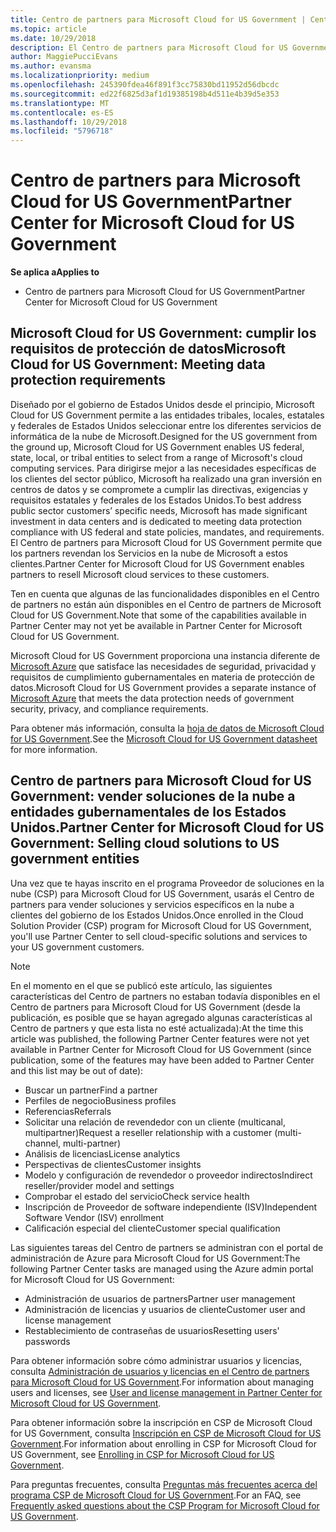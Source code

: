 ```yaml
---
title: Centro de partners para Microsoft Cloud for US Government | Centro de partners para Microsoft Cloud for US Government
ms.topic: article
ms.date: 10/29/2018
description: El Centro de partners para Microsoft Cloud for US Government es el portal empresarial para los partners de Microsoft que quieren ofrecer soluciones en la nube de Microsoft a clientes que trabajan con los organismos gubernamentales en los Estados Unidos.
author: MaggiePucciEvans
ms.author: evansma
ms.localizationpriority: medium
ms.openlocfilehash: 245390fdea46f891f3cc75830bd11952d56dbcdc
ms.sourcegitcommit: ed22f6825d3af1d19385198b4d511e4b39d5e353
ms.translationtype: MT
ms.contentlocale: es-ES
ms.lasthandoff: 10/29/2018
ms.locfileid: "5796718"
---
```

# <a name="partner-center-for-microsoft-cloud-for-us-government"></a><span data-ttu-id="06e9c-103">Centro de partners para Microsoft Cloud for US Government</span><span class="sxs-lookup"><span data-stu-id="06e9c-103">Partner Center for Microsoft Cloud for US Government</span></span>

**<span data-ttu-id="06e9c-104">Se aplica a</span><span class="sxs-lookup"><span data-stu-id="06e9c-104">Applies to</span></span>**

-  <span data-ttu-id="06e9c-105">Centro de partners para Microsoft Cloud for US Government</span><span class="sxs-lookup"><span data-stu-id="06e9c-105">Partner Center for Microsoft Cloud for US Government</span></span>

## <a name="microsoft-cloud-for-us-government-meeting-data-protection-requirements"></a><span data-ttu-id="06e9c-106">Microsoft Cloud for US Government: cumplir los requisitos de protección de datos</span><span class="sxs-lookup"><span data-stu-id="06e9c-106">Microsoft Cloud for US Government: Meeting data protection requirements</span></span> 

<span data-ttu-id="06e9c-107">Diseñado por el gobierno de Estados Unidos desde el principio, Microsoft Cloud for US Government permite a las entidades tribales, locales, estatales y federales de Estados Unidos seleccionar entre los diferentes servicios de informática de la nube de Microsoft.</span><span class="sxs-lookup"><span data-stu-id="06e9c-107">Designed for the US government from the ground up, Microsoft Cloud for US Government enables US federal, state, local, or tribal entities to select from a range of Microsoft's cloud computing services.</span></span> <span data-ttu-id="06e9c-108">Para dirigirse mejor a las necesidades específicas de los clientes del sector público, Microsoft ha realizado una gran inversión en centros de datos y se compromete a cumplir las directivas, exigencias y requisitos estatales y federales de los Estados Unidos.</span><span class="sxs-lookup"><span data-stu-id="06e9c-108">To best address public sector customers’ specific needs, Microsoft has made significant investment in data centers and is dedicated to meeting data protection compliance with US federal and state policies, mandates, and requirements.</span></span> <span data-ttu-id="06e9c-109">El Centro de partners para Microsoft Cloud for US Government permite que los partners revendan los Servicios en la nube de Microsoft a estos clientes.</span><span class="sxs-lookup"><span data-stu-id="06e9c-109">Partner Center for Microsoft Cloud for US Government enables partners to resell Microsoft cloud services to these customers.</span></span>

<span data-ttu-id="06e9c-110">Ten en cuenta que algunas de las funcionalidades disponibles en el Centro de partners no están aún disponibles en el Centro de partners de Microsoft Cloud for US Government.</span><span class="sxs-lookup"><span data-stu-id="06e9c-110">Note that some of the capabilities available in Partner Center may not yet be available in Partner Center for Microsoft Cloud for US Government.</span></span>

<span data-ttu-id="06e9c-111">Microsoft Cloud for US Government proporciona una instancia diferente de [Microsoft Azure](https://azure.microsoft.com/en-us/overview/clouds/government/) que satisface las necesidades de seguridad, privacidad y requisitos de cumplimiento gubernamentales en materia de protección de datos.</span><span class="sxs-lookup"><span data-stu-id="06e9c-111">Microsoft Cloud for US Government provides a separate instance of [Microsoft Azure](https://azure.microsoft.com/en-us/overview/clouds/government/) that meets the data protection needs of government security, privacy, and compliance requirements.</span></span> 

<span data-ttu-id="06e9c-112">Para obtener más información, consulta la [hoja de datos de Microsoft Cloud for US Government](http://download.microsoft.com/download/C/9/C/C9CA3002-DFC4-4ADA-841F-DF42AEC042FB/Microsoft_Azure_Government_Datasheet_EN_US.PDF).</span><span class="sxs-lookup"><span data-stu-id="06e9c-112">See the [Microsoft Cloud for US Government datasheet](http://download.microsoft.com/download/C/9/C/C9CA3002-DFC4-4ADA-841F-DF42AEC042FB/Microsoft_Azure_Government_Datasheet_EN_US.PDF) for more information.</span></span>

## <a name="partner-center-for-microsoft-cloud-for-us-government-selling-cloud-solutions-to-us-government-entities"></a><span data-ttu-id="06e9c-113">Centro de partners para Microsoft Cloud for US Government: vender soluciones de la nube a entidades gubernamentales de los Estados Unidos.</span><span class="sxs-lookup"><span data-stu-id="06e9c-113">Partner Center for Microsoft Cloud for US Government: Selling cloud solutions to US government entities</span></span>

<span data-ttu-id="06e9c-114">Una vez que te hayas inscrito en el programa Proveedor de soluciones en la nube (CSP) para Microsoft Cloud for US Government, usarás el Centro de partners para vender soluciones y servicios específicos en la nube a clientes del gobierno de los Estados Unidos.</span><span class="sxs-lookup"><span data-stu-id="06e9c-114">Once enrolled in the Cloud Solution Provider (CSP) program for Microsoft Cloud for US Government, you'll use Partner Center to sell cloud-specific solutions and services to your US government customers.</span></span> 

> [!NOTE]  
> <span data-ttu-id="06e9c-115">En el momento en el que se publicó este artículo, las siguientes características del Centro de partners no estaban todavía disponibles en el Centro de partners para Microsoft Cloud for US Government (desde la publicación, es posible que se hayan agregado algunas características al Centro de partners y que esta lista no esté actualizada):</span><span class="sxs-lookup"><span data-stu-id="06e9c-115">At the time this article was published, the following Partner Center features were not yet available in Partner Center for Microsoft Cloud for US Government (since publication, some of the features may have been added to Partner Center and this list may be out of date):</span></span>

- <span data-ttu-id="06e9c-116">Buscar un partner</span><span class="sxs-lookup"><span data-stu-id="06e9c-116">Find a partner</span></span>
- <span data-ttu-id="06e9c-117">Perfiles de negocio</span><span class="sxs-lookup"><span data-stu-id="06e9c-117">Business profiles</span></span>
- <span data-ttu-id="06e9c-118">Referencias</span><span class="sxs-lookup"><span data-stu-id="06e9c-118">Referrals</span></span>
- <span data-ttu-id="06e9c-119">Solicitar una relación de revendedor con un cliente (multicanal, multipartner)</span><span class="sxs-lookup"><span data-stu-id="06e9c-119">Request a reseller relationship with a customer (multi-channel, multi-partner)</span></span>
- <span data-ttu-id="06e9c-120">Análisis de licencias</span><span class="sxs-lookup"><span data-stu-id="06e9c-120">License analytics</span></span>
- <span data-ttu-id="06e9c-121">Perspectivas de clientes</span><span class="sxs-lookup"><span data-stu-id="06e9c-121">Customer insights</span></span>
- <span data-ttu-id="06e9c-122">Modelo y configuración de revendedor o proveedor indirectos</span><span class="sxs-lookup"><span data-stu-id="06e9c-122">Indirect reseller/provider model and settings</span></span>
- <span data-ttu-id="06e9c-123">Comprobar el estado del servicio</span><span class="sxs-lookup"><span data-stu-id="06e9c-123">Check service health</span></span>
- <span data-ttu-id="06e9c-124">Inscripción de Proveedor de software independiente (ISV)</span><span class="sxs-lookup"><span data-stu-id="06e9c-124">Independent Software Vendor (ISV) enrollment</span></span>
- <span data-ttu-id="06e9c-125">Calificación especial del cliente</span><span class="sxs-lookup"><span data-stu-id="06e9c-125">Customer special qualification</span></span>

<span data-ttu-id="06e9c-126">Las siguientes tareas del Centro de partners se administran con el portal de administración de Azure para Microsoft Cloud for US Government:</span><span class="sxs-lookup"><span data-stu-id="06e9c-126">The following Partner Center tasks are managed using the Azure admin portal for Microsoft Cloud for US Government:</span></span> 

-   <span data-ttu-id="06e9c-127">Administración de usuarios de partners</span><span class="sxs-lookup"><span data-stu-id="06e9c-127">Partner user management</span></span>
-   <span data-ttu-id="06e9c-128">Administración de licencias y usuarios de cliente</span><span class="sxs-lookup"><span data-stu-id="06e9c-128">Customer user and license management</span></span>
-   <span data-ttu-id="06e9c-129">Restablecimiento de contraseñas de usuarios</span><span class="sxs-lookup"><span data-stu-id="06e9c-129">Resetting users' passwords</span></span>

<span data-ttu-id="06e9c-130">Para obtener información sobre cómo administrar usuarios y licencias, consulta [Administración de usuarios y licencias en el Centro de partners para Microsoft Cloud for US Government](user-management-in-partner-center-for-microsoft-us-govt-cloud.md).</span><span class="sxs-lookup"><span data-stu-id="06e9c-130">For information about managing users and licenses, see [User and license management in Partner Center for Microsoft Cloud for US Government](user-management-in-partner-center-for-microsoft-us-govt-cloud.md).</span></span>

<span data-ttu-id="06e9c-131">Para obtener información sobre la inscripción en CSP de Microsoft Cloud for US Government, consulta [Inscripción en CSP de Microsoft Cloud for US Government](enroll-in-csp-for-microsoft-us-govt-cloud.md).</span><span class="sxs-lookup"><span data-stu-id="06e9c-131">For information about enrolling in CSP for Microsoft Cloud for US Government, see [Enrolling in CSP for Microsoft Cloud for US Government](enroll-in-csp-for-microsoft-us-govt-cloud.md).</span></span>

<span data-ttu-id="06e9c-132">Para preguntas frecuentes, consulta [Preguntas más frecuentes acerca del programa CSP de Microsoft Cloud for US Government](faq-for-us-govt-cloud.md).</span><span class="sxs-lookup"><span data-stu-id="06e9c-132">For an FAQ, see [Frequently asked questions about the CSP Program for Microsoft Cloud for US Government](faq-for-us-govt-cloud.md).</span></span>